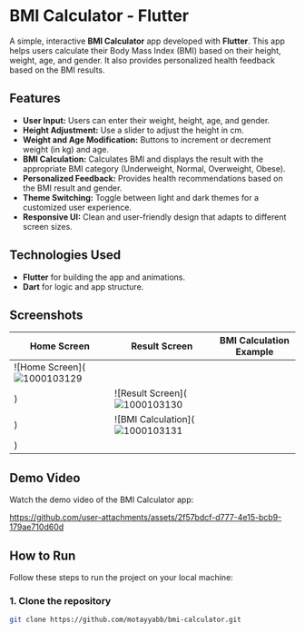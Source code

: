 # BMI Calculator - Flutter

A simple, interactive **BMI Calculator** app developed with **Flutter**. This app helps users calculate their Body Mass Index (BMI) based on their height, weight, age, and gender. It also provides personalized health feedback based on the BMI results.

## Features

- **User Input:** Users can enter their weight, height, age, and gender.
- **Height Adjustment:** Use a slider to adjust the height in cm.
- **Weight and Age Modification:** Buttons to increment or decrement weight (in kg) and age.
- **BMI Calculation:** Calculates BMI and displays the result with the appropriate BMI category (Underweight, Normal, Overweight, Obese).
- **Personalized Feedback:** Provides health recommendations based on the BMI result and gender.
- **Theme Switching:** Toggle between light and dark themes for a customized user experience.
- **Responsive UI:** Clean and user-friendly design that adapts to different screen sizes.

## Technologies Used

- **Flutter** for building the app and animations.
- **Dart** for logic and app structure.

## Screenshots

| Home Screen | Result Screen | BMI Calculation Example |
|-------------|---------------|-------------------------|
| ![Home Screen](![1000103129](https://github.com/user-attachments/assets/46cc99eb-852d-46c3-a2c6-9eb2897057b5)
) | ![Result Screen](![1000103130](https://github.com/user-attachments/assets/570100db-6167-4010-a36d-b343e7ba0bd3)
) | ![BMI Calculation](![1000103131](https://github.com/user-attachments/assets/2c40dc3b-fcd8-4ed3-814b-c643efbfabca)
) |

## Demo Video

Watch the demo video of the BMI Calculator app:  


https://github.com/user-attachments/assets/2f57bdcf-d777-4e15-bcb9-179ae710d60d



## How to Run

Follow these steps to run the project on your local machine:

### 1. Clone the repository
```bash
git clone https://github.com/motayyabb/bmi-calculator.git
